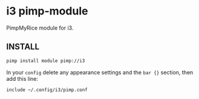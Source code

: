 # i3 pimp-module

PimpMyRice module for i3.

## INSTALL

```bash
pimp install module pimp://i3
```

In your `config` delete any appearance settings and the `bar {}` section, then add this line:

```
include ~/.config/i3/pimp.conf
```
